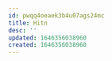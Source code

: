 ```yaml
---
id: pwqq4oeaek3b4u07ags24mc
title: Hitn
desc: ''
updated: 1646356038960
created: 1646356038960
---
```


